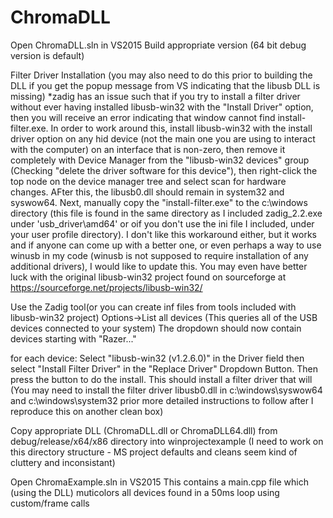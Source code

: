 # ChromaDLL

Open ChromaDLL.sln in VS2015
Build appropriate version (64 bit debug version is default)

Filter Driver Installation (you may also need to do this prior to building the DLL if you get the popup message from VS indicating that the libusb DLL is missing)
*zadig has an issue such that if you try to install a filter driver without ever having installed libusb-win32 with the "Install Driver" option, then you will receive an error indicating that window cannot find install-filter.exe.
In order to work around this, install libusb-win32 with the install driver option on any hid device (not the main one you are using to interact with the computer) on an interface that is non-zero, then remove it completely with Device Manager from the "libusb-win32 devices" group (Checking "delete the driver software for this device"), then right-click the top node on the device manager tree and select scan for hardware changes.  AFter this, the libusb0.dll should remain in system32 and syswow64.  Next, manually copy the "install-filter.exe" to the c:\windows directory (this file is found in the same directory as I included zadig_2.2.exe under 'usb_driver\amd64' or oif you don't use the ini file I included, under your user profile directory).  I don't like this workaround either, but it works and if anyone can come up with a better one, or even perhaps a way to use winusb in my code (winusb is not supposed to require installation of any additional drivers), I would like to update this.  You may even have better luck with the original libusb-win32 project found on sourceforge at https://sourceforge.net/projects/libusb-win32/

Use the Zadig tool(or you can create inf files from tools included with libusb-win32 project)
Options->List all devices (This queries all of the USB devices connected to your system)
The dropdown should now contain devices starting with "Razer..."

for each device:
Select "libusb-win32 (v1.2.6.0)" in the Driver field
then select "Install Filter Driver" in the "Replace Driver" Dropdown Button.
Then press the button to do the install.
This should install a filter driver that will
(You may need to install the filter driver libusb0.dll in c:\windows\syswow64 and c:\windows\system32 prior
more detailed instructions to follow after I reproduce this on another clean box)

Copy appropriate DLL (ChromaDLL.dll or ChromaDLL64.dll) from debug/release/x64/x86 directory into winprojectexample
(I need to work on this directory structure - MS project defaults and cleans seem kind of cluttery and inconsistant)

Open ChromaExample.sln in VS2015
This contains a main.cpp file which (using the DLL) muticolors all devices found in a 50ms loop using custom/frame calls
